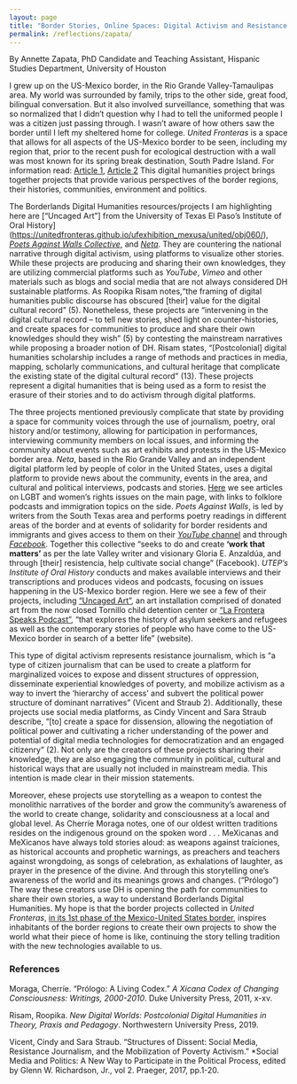 ```yaml
---
layout: page
title: "Border Stories, Online Spaces: Digital Activism and Resistance Journalism through BorderlandsDH"
permalink: /reflections/zapata/
---
```


By Annette Zapata, 
PhD Candidate and Teaching Assistant, Hispanic Studies Department, University of Houston

I grew up on the US-Mexico border, in the Rio Grande Valley-Tamaulipas area. My world was surrounded by family, trips to the other side, great food, bilingual conversation. But it also involved surveillance, something that was so normalized that I didn’t question why I had to tell the uniformed people I was a citizen just passing through. I wasn’t aware of how others saw the border until I left my sheltered home for college. *United Fronteras* is a space that allows for all aspects of the US-Mexico border to be seen, including my region that, prior to the recent push for ecological destruction with a wall was most known for its spring break destination, South Padre Island. For information read: [Article 1](https://www.borderreport.com/hot-topics/the-border-wall/national-heritage-designation-could-alter-plans-to-expedite-border-wall-construction-in-starr-county/), [Article 2](https://www.cnet.com/news/border-wall-now-under-construction-could-kill-off-birds-ocelots-and-a-church/) This digital humanities project brings together projects that provide various perspectives of the border regions, their histories, communities, environment and politics.

The Borderlands Digital Humanities resources/projects I am highlighting here are [“Uncaged Art”] from the University of Texas El Paso’s Institute of Oral History](https://unitedfronteras.github.io/ufexhibition_mexusa/united/obj060/), [*Poets Against Walls Collective*](https://unitedfronteras.github.io/ufexhibition_mexusa/united/obj090/), and [*Neta*](https://unitedfronteras.github.io/ufexhibition_mexusa/united/obj083/). They are countering the national narrative through digital activism, using platforms to visualize other stories. While these projects are producing and sharing their own knowledges, they are utilizing commercial platforms such as *YouTube*, *Vimeo* and other materials such as blogs and social media that are not always considered DH sustainable platforms. As Roopika Risam notes,“the framing of digital humanities public discourse has obscured [their] value for the digital cultural record” (5). Nonetheless, these projects are “intervening in the digital cultural record – to tell new stories, shed light on counter-histories, and create spaces for communities to produce and share their own knowledges should they wish” (5) by contesting the mainstream narratives while proposing a broader notion of DH. Risam states, “[Postcolonial] digital humanities scholarship includes a range of methods and practices in media, mapping, scholarly communications, and cultural heritage that complicate the existing state of the digital cultural record” (13). These projects represent a digital humanities that is being used as a form to resist the erasure of their stories and to do activism through digital platforms.  

The three projects mentioned previously complicate that state by providing a space for community voices through the use of journalism, poetry, oral history and/or testimony, allowing for participation in performances, interviewing community members on local issues, and informing the community about events such as art exhibits and protests in the US-Mexico border area. *Neta*, based in the Rio Grande Valley and an independent digital platform led by people of color in the United States, uses a digital platform to provide news about the community, events in the area, and cultural and political interviews, podcasts and stories. [Here](https://netargv.com/category/topics/lgbtq/) we see articles on LGBT and women’s rights issues on the main page, with links to folklore podcasts and immigration topics on the side. *Poets Against Walls*, is led by writers from the South Texas area and performs poetry readings in different areas of the border and at events of solidarity for border residents and immigrants and gives access to them on their [*YouTube* channel](https://www.youtube.com/channel/UCiqBlWXBjVoMjX3R1RMovng/featured) and through [*Facebook*](https://www.facebook.com/poetsagainstwalls/). Together this collective “seeks to do and create **‘work that matters’** as per the late Valley writer and visionary Gloria E. Anzaldúa, and through [their] resistencia, help cultivate social change” (Facebook). *UTEP’s Institute of Oral History* conducts and makes available interviews and their transcriptions and produces videos and podcasts, focusing on issues happening in the US-Mexico border region. Here we see a few of their projects, including [“Uncaged Art”](https://vimeo.com/336642793), an art installation comprised of donated art from the now closed Tornillo child detention center or [“La Frontera Speaks Podcast”](https://www.utep.edu/liberalarts/oral-history/public-history/podcast.html), “that explores the history of asylum seekers and refugees as well as the contemporary stories of people who have come to the US-Mexico border in search of a better life” (website). 

This type of digital activism represents resistance journalism, which is “a type of citizen journalism that can be used to create a platform for marginalized voices to expose and dissent structures of oppression, disseminate experiential knowledges of poverty, and mobilize activism as a way to invert the ‘hierarchy of access’ and subvert the political power structure of dominant narratives” (Vicent and Straub 2). Additionally, these projects use social media platforms, as Cindy Vincent and Sara Straub describe, “[to] create a space for dissension, allowing the negotiation of political power and cultivating a richer understanding of the power and potential of digital media technologies for democratization and an engaged citizenry” (2). Not only are the creators of these projects sharing their knowledge, they are also engaging the community in political, cultural and historical ways that are usually not included in mainstream media. This intention is made clear in their mission statements. 

Moreover, ehese projects use storytelling as a weapon to contest the monolithic narratives of the border and grow the community’s awareness of the world to create change, solidarity and consciousness at a local and global level.  As Cherríe Moraga notes, 
one of our oldest written traditions resides on the indigenous ground on the spoken word . . . MeXicanas and MeXicanos have always told stories aloud: as weapons against traíciones, as historical accounts and prophetic warnings, as preachers and teachers against wrongdoing, as songs of celebration, as exhalations of laughter, as prayer in the presence of the divine. And through this storytelling one’s awareness of the world and its meanings grows and changes. (“Prólogo”)
The way these creators use DH is opening the path for communities to share their own stories, a way to understand Borderlands Digital Humanities. My hope is that the border projects collected in *United Fronteras*, [in its 1st phase of the Mexico-United States border](https://unitedfronteras.github.io/projects/), inspires inhabitants of the border regions to create their own projects to show the world what their piece of home is like, continuing the story telling tradition with the new technologies available to us.


### References

Moraga, Cherríe. “Prólogo: A Living Codex.” *A Xicana Codex of Changing Consciousness: 
 	Writings, 2000-2010*. Duke University Press, 2011, x-xv. 
  
Risam, Roopika. *New Digital Worlds: Postcolonial Digital Humanities in Theory, Praxis and 
 	Pedagogy*. Northwestern University Press, 2019. 
  
Vicent, Cindy and Sara Straub. “Structures of Dissent: Social Media, Resistance Journalism, and 
 	the Mobilization of Poverty Activism.” *Social Media and Politics: A New Way to 
 	Participate in the Political Process, edited by Glenn W. Richardson, Jr., vol 2. Praeger, 
 	2017, pp.1-20.

